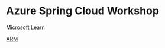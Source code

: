 # Azure Spring Cloud Workshop
[Microsoft Learn](https://docs.microsoft.com/en-us/learn/modules/azure-spring-cloud-workshop/?WT.mc_id=cloudskillschallenge_8351edfe-a67a-46d4-81cd-6439844b72ac)

[ARM](/ARM/readme.md)
